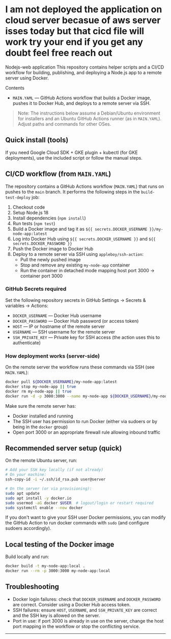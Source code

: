 # I am not deployed the application on cloud server becasue of aws server isses today but that cicd file will work try your end if you get any doubt feel free reach out
Nodejs-web application
This repository contains helper scripts and a CI/CD workflow for building, publishing, and deploying a Node.js app to a remote server using Docker.

Contents
- `MAIN.YAML` — GitHub Actions workflow that builds a Docker image, pushes it to Docker Hub, and deploys to a remote server via SSH.

> Note: The instructions below assume a Debian/Ubuntu environment for installers and an Ubuntu GitHub Actions runner (as in `MAIN.YAML`). Adjust paths and commands for other OSes.

## Quick install (tools)

If you need Google Cloud SDK + GKE plugin + kubectl (for GKE deployments), use the included script or follow the manual steps.

## CI/CD workflow (from `MAIN.YAML`)

The repository contains a GitHub Actions workflow (`MAIN.YAML`) that runs on pushes to the `main` branch. It performs the following steps in the `build-test-deploy` job:

1. Checkout code
2. Setup Node.js 18
3. Install dependencies (`npm install`)
4. Run tests (`npm test`)
5. Build a Docker image and tag it as `${{ secrets.DOCKER_USERNAME }}/my-node-app:latest`
6. Log into Docker Hub using `${{ secrets.DOCKER_USERNAME }}` and `${{ secrets.DOCKER_PASSWORD }}`
7. Push the Docker image to Docker Hub
8. Deploy to a remote server via SSH using `appleboy/ssh-action`:
   - Pull the newly pushed image
   - Stop and remove any existing `my-node-app` container
   - Run the container in detached mode mapping host port 3000 -> container port 3000

### GitHub Secrets required
Set the following repository secrets in GitHub Settings → Secrets & variables → Actions:

- `DOCKER_USERNAME` — Docker Hub username
- `DOCKER_PASSWORD` — Docker Hub password (or access token)
- `HOST` — IP or hostname of the remote server
- `USERNAME` — SSH username for the remote server
- `SSH_PRIVATE_KEY` — Private key for SSH access (the action uses this to authenticate)

### How deployment works (server-side)

On the remote server the workflow runs these commands via SSH (see `MAIN.YAML`):

```bash
docker pull ${DOCKER_USERNAME}/my-node-app:latest
docker stop my-node-app || true
docker rm my-node-app || true
docker run -d -p 3000:3000 --name my-node-app ${DOCKER_USERNAME}/my-node-app:latest
```

Make sure the remote server has:

- Docker installed and running
- The SSH user has permission to run Docker (either via sudoers or by being in the `docker` group)
- Open port 3000 or an appropriate firewall rule allowing inbound traffic

## Recommended server setup (quick)

On the remote Ubuntu server, run:

```bash
# Add your SSH key locally (if not already)
# On your machine:
ssh-copy-id -i ~/.ssh/id_rsa.pub user@server

# On the server (or via provisioning):
sudo apt update
sudo apt install -y docker.io
sudo usermod -aG docker $USER  # logout/login or restart required
sudo systemctl enable --now docker
```

If you don't want to give your SSH user Docker permissions, you can modify the GitHub Action to run docker commands with `sudo` (and configure sudoers accordingly).

## Local testing of the Docker image

Build locally and run:

```bash
docker build -t my-node-app:local .
docker run --rm -p 3000:3000 my-node-app:local
```

## Troubleshooting

- Docker login failures: check that `DOCKER_USERNAME` and `DOCKER_PASSWORD` are correct. Consider using a Docker Hub access token.
- SSH failures: ensure `HOST`, `USERNAME`, and `SSH_PRIVATE_KEY` are correct and the SSH key is allowed on the server.
- Port in use: if port 3000 is already in use on the server, change the host port mapping in the workflow or stop the conflicting service.

---
